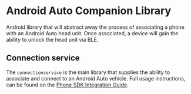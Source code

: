 # Android Auto Companion Library

Android library that will abstract away the process of associating a phone with
an Android Auto head unit. Once associated, a device will gain the ability to
unlock the head unit via BLE.

## Connection service

The `connectionservice` is the main library that supplies the ability to
associate and connect to an Android Auto vehicle. Full usage instructions, can be found on the
[Phone SDK Integration Guide](https://docs.partner.android.com/gas/integrate/companion_app/cd_phone_sdk).
